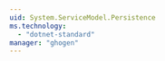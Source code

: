 ```yaml
---
uid: System.ServiceModel.Persistence
ms.technology: 
  - "dotnet-standard"
manager: "ghogen"
---
```

